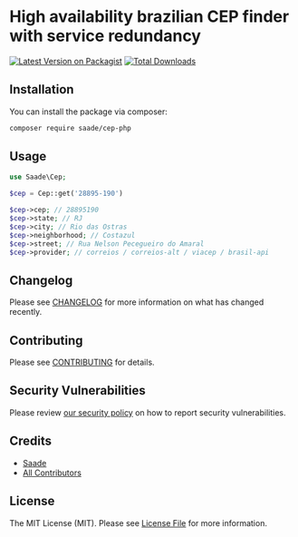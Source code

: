 # High availability brazilian CEP finder with service redundancy

[![Latest Version on Packagist](https://img.shields.io/packagist/v/saade/cep-php.svg?style=flat-square)](https://packagist.org/packages/saade/cep-php)
[![Total Downloads](https://img.shields.io/packagist/dt/saade/cep-php.svg?style=flat-square)](https://packagist.org/packages/saade/cep-php)

## Installation

You can install the package via composer:

```bash
composer require saade/cep-php
```

## Usage

```php
use Saade\Cep;

$cep = Cep::get('28895-190')

$cep->cep; // 28895190
$cep->state; // RJ
$cep->city; // Rio das Ostras
$cep->neighborhood; // Costazul
$cep->street; // Rua Nelson Pecegueiro do Amaral
$cep->provider; // correios / correios-alt / viacep / brasil-api
```

## Changelog

Please see [CHANGELOG](CHANGELOG.md) for more information on what has changed recently.

## Contributing

Please see [CONTRIBUTING](CONTRIBUTING.md) for details.

## Security Vulnerabilities

Please review [our security policy](../../security/policy) on how to report security vulnerabilities.

## Credits

- [Saade](https://github.com/saade)
- [All Contributors](../../contributors)

## License

The MIT License (MIT). Please see [License File](LICENSE.md) for more information.

